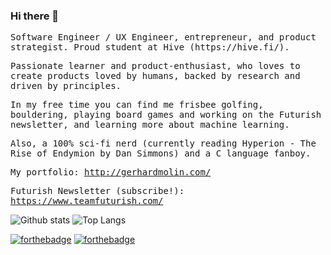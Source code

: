 ### Hi there 👋
<samp>
<p>
Software Engineer / UX Engineer, entrepreneur, and product strategist. Proud student at Hive (https://hive.fi/).

Passionate learner and product-enthusiast, who loves to create products loved by humans, backed by research and driven by principles.

In my free time you can find me frisbee golfing, bouldering, playing board games and working on the Futurish newsletter, and learning more about machine learning.

Also, a 100% sci-fi nerd (currently reading Hyperion - The Rise of Endymion by Dan Simmons) and a C language fanboy.

My portfolio: http://gerhardmolin.com/

Futurish Newsletter (subscribe!): https://www.teamfuturish.com/

</p>
</samp>

![Github stats](https://github-readme-stats.vercel.app/api?username=avocadohooman&show_icons=true&theme=radical&hide=stars&include_all_commits=true)
![Top Langs](https://github-readme-stats.vercel.app/api/top-langs/?username=avocadohooman&layout=compact)

[![forthebadge](https://img.shields.io/badge/instagram-follow%20me-%23E4405F.svg?&style=flat&logo=instagram)](https://www.instagram.com/avocadohooman/)
[![forthebadge](https://img.shields.io/badge/linkedin-follow%20me-%230077B5.svg?&style=flat&logo=linkedin)](https://www.linkedin.com/in/avocadohooman/)
